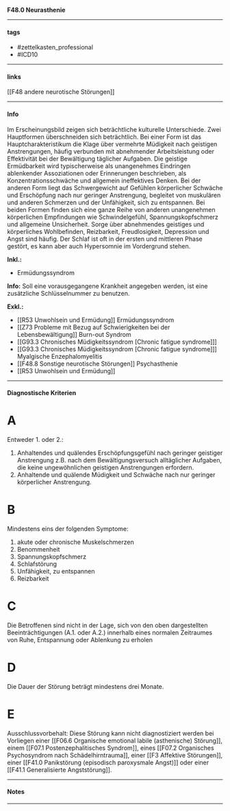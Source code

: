 __F48.0 Neurasthenie__

___________________________________________
#### tags

- #zettelkasten_professional
- #ICD10 
___________________________________________
#### links

[[F48 andere neurotische Störungen]]

___________________________________________
#### Info
Im Erscheinungsbild zeigen sich beträchtliche kulturelle Unterschiede. Zwei Hauptformen überschneiden sich beträchtlich. Bei einer Form ist das Hauptcharakteristikum die Klage über vermehrte Müdigkeit nach geistigen Anstrengungen, häufig verbunden mit abnehmender Arbeitsleistung oder Effektivität bei der Bewältigung täglicher Aufgaben. Die geistige Ermüdbarkeit wird typischerweise als unangenehmes Eindringen ablenkender Assoziationen oder Erinnerungen beschrieben, als Konzentrationsschwäche und allgemein ineffektives Denken. Bei der anderen Form liegt das Schwergewicht auf Gefühlen körperlicher Schwäche und Erschöpfung nach nur geringer Anstrengung, begleitet von muskulären und anderen Schmerzen und der Unfähigkeit, sich zu entspannen. Bei beiden Formen finden sich eine ganze Reihe von anderen unangenehmen körperlichen Empfindungen wie Schwindelgefühl, Spannungskopfschmerz und allgemeine Unsicherheit. Sorge über abnehmendes geistiges und körperliches Wohlbefinden, Reizbarkeit, Freudlosigkeit, Depression und Angst sind häufig. Der Schlaf ist oft in der ersten und mittleren Phase gestört, es kann aber auch Hypersomnie im Vordergrund stehen.

__Inkl.:__
- Ermüdungssyndrom

__Info:__
Soll eine vorausgegangene Krankheit angegeben werden, ist eine zusätzliche Schlüsselnummer zu benutzen.

__Exkl.:__
- [[R53 Unwohlsein und Ermüdung]] Ermüdungssyndrom
- [[Z73 Probleme mit Bezug auf Schwierigkeiten bei der Lebensbewältigung]]   Burn-out Syndrom
- [[G93.3 Chronisches Müdigkeitssyndrom [Chronic fatigue syndrome]]]
- [[G93.3 Chronisches Müdigkeitssyndrom [Chronic fatigue syndrome]]] Myalgische Enzephalomyelitis  
- [[F48.8 Sonstige neurotische Störungen]] Psychasthenie   
- [[R53 Unwohlsein und Ermüdung]]
___________________________________________
#### Diagnostische Kriterien

# A
Entweder 1. oder 2.:

1. Anhaltendes und quälendes Erschöpfungsgefühl nach geringer geistiger Anstrengung z.B. nach dem Bewältigungsversuch alltäglicher Aufgaben, die keine ungewöhnlichen geistigen Anstrengungen erfordern.
2. Anhaltende und quälende Müdigkeit und Schwäche nach nur geringer körperlicher Anstrengung.

# B 
Mindestens eins der folgenden Symptome:
1. akute oder chronische Muskelschmerzen
2. Benommenheit
3. Spannungskopfschmerz
4. Schlafstörung
5. Unfähigkeit, zu entspannen
6. Reizbarkeit

# C
Die Betroffenen sind nicht in der Lage, sich von den oben dargestellten Beeinträchtigungen (A.1. oder A.2.) innerhalb eines normalen Zeitraumes von Ruhe, Entspannung oder Ablenkung zu erholen 

# D 
Die Dauer der Störung beträgt mindestens drei Monate.

# E 
Ausschlussvorbehalt: Diese Störung kann nicht diagnostiziert werden bei Vorliegen einer [[F06.6 Organische emotional labile (asthenische) Störung]], einem [[F07.1 Postenzephalitisches Syndrom]], eines [[F07.2 Organisches Psychosyndrom nach Schädelhirntrauma]], einer [[F3 Affektive Störungen]], einer [[F41.0 Panikstörung (episodisch paroxysmale Angst)]] oder einer [[F41.1 Generalisierte Angststörung]].
___________________________________________
#### Notes

___________________________________________

